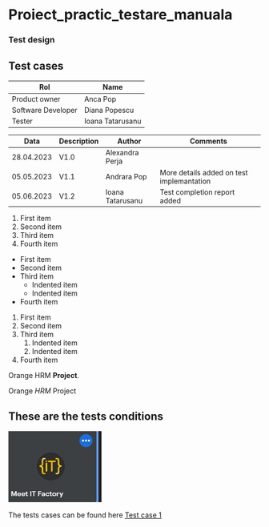 # Proiect_practic_testare_manuala
### Test design 
<h2>Test cases </h2> 

| Rol  | Name  |
|---|---|
| Product owner | Anca Pop |
| Software Developer | Diana Popescu |
| Tester | Ioana Tatarusanu |

| Data  | Description | Author | Comments | 
|---|---|---|---|
| 28.04.2023 | V1.0 | Alexandra Perja | |
| 05.05.2023 | V1.1 | Andrara Pop | More details added on test implemantation |
| 05.06.2023 | V1.2 | Ioana Tatarusanu | Test completion report added |

1. First item
2. Second item
3. Third item
4. Fourth item

- First item
- Second item
- Third item
    - Indented item
    - Indented item
- Fourth item

1. First item
2. Second item
3. Third item
    1. Indented item
    2. Indented item
4. Fourth item

Orange HRM **Project**.

Orange *HRM* Project

## These are the tests conditions 
![Test Conditions](https://github.com/IoanaT6/Proiect_practic_testare_manuala/blob/main/Screenshot%202023-05-05%20193116.png)

The tests cases can be found here [ Test case 1 ](https://github.com/IoanaT6/Proiect_practic_testare_manuala/blob/main/CV%20Tatarusanu%20Ioana.pdf)
